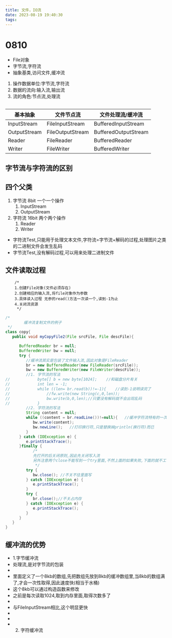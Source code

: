 ```yaml
---
title: 文件，IO流
date: 2023-08-19 19:40:30
tags:
---
```

# 0810
- File对象
- 字节流,字符流
- 抽象基类,访问文件,缓冲流

1. 操作数据单位:字节流,字符流
2. 数据的流向:输入流,输出流
3. 流的角色:节点流,处理流

##
|基本抽象|文件节点流|文件处理流/缓冲流|
|----|----|----|
|InputStream|FileInputStream|BufferedInputStream|
|OutputStream|FileOutputStream|BufferedOutputStream|
|Reader|FileReader|BufferedReader|
|Writer|FileWriter|BufferedWriter|

## 字节流与字符流的区别
## 四个父类
1. 字节流 8bit 一个一个操作
    1. InputStream
    2. OutputStream
2. 字符流 16bit 两个两个操作
    1. Reader
    2. Writer

* 字符流Test,只能用于处理文本文件,字符流=字节流+解码的过程,处理图片之类的二进制文件会发生乱码
* 字节流Test,没有解码过程,可以用来处理二进制文件

## 文件读取过程
        /*
        1.创建File对象(文件必须存在)
        2.创建相应的输入流,将file对象作为参数
        3.具体读入过程 无参的read()方法一次读一个,读到-1为止
        4.关闭流资源
         */
```java
/*
        缓冲流复制文件的例子
 */
class copy{
   public void myCopyFile2(File srcFile, File descFile){

      BufferedReader br = null;
      BufferedWriter bw = null;
      try {
         //缓冲流其实是包装了文件输入流,因此对象是FileReader
         br = new BufferedReader(new FileReader(srcFile));
         bw = new BufferedWriter(new FileWriter(descFile));
         //1. 字节流的写法
//            byte[] b = new byte[1024];    //和磁盘分片有关
//            int len = -1;
//            while ((len= br.read(b))!=-1){    //读到-1说明读完了
//                //fw.write(new String(c,0,len));
//                bw.write(b,0,len);//只要没有解码就不会出现乱码
//            }
         //2. 字符流的写法
         String content = null;
         while ((content = br.readLine())!=null){   //缓冲字符流特有的一次读一行的方法
            bw.write(content);
            bw.newLine();   //打印换行符,只是替换掉println(换行符)而已
         }
      } catch (IOException e) {
         e.printStackTrace();
      }finally {
            /*
            先打开的后关闭原则,因此先关闭写入流
            另外注意两个close不能写到一个try里面,不然上面的如果失败,下面的就不工作了
             */
         try {
            bw.close(); //不关不往里面写
         } catch (IOException e) {
            e.printStackTrace();
         }
         try {
            br.close();//不关占内存
         } catch (IOException e) {
            e.printStackTrace();
         }
      }
   }
}
```
## 缓冲流的优势
* 1.字节缓冲流
* 处理流,是对字节流的包装
*
* 里面定义了一个8kb的数组,先把数组先放到8kb的缓冲数组里,当8kb的数组满了,才会一次性取得,因此速度快(相当于水桶)
* 这个8kb可以通过构造函数来修改
* 之前是每次读取1024,取到内存里面,取得次数多了
*
* 与FileInputStream相比,这个明显更快
*
*
* 2. 字符缓冲流
   


